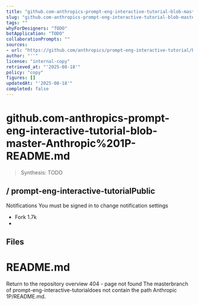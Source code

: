 ```yaml
---
title: "github.com-anthropics-prompt-eng-interactive-tutorial-blob-master-Anthropic%201P-README.md"
slug: "github.com-anthropics-prompt-eng-interactive-tutorial-blob-master-Anthropic%201P-README.md"
tags: ""
whyForDesigners: "TODO"
botApplication: "TODO"
collaborationPrompts: ""
sources:
- url: "https://github.com/anthropics/prompt-eng-interactive-tutorial/blob/master/Anthropic%201P/README.md"
author: "''"
license: "internal-copy"
retrieved_at: "'2025-08-18'"
policy: "copy"
figures: []
updatedAt: "'2025-08-18'"
completed: false
---
```


# github.com-anthropics-prompt-eng-interactive-tutorial-blob-master-Anthropic%201P-README.md

> Synthesis: TODO

/
**prompt-eng-interactive-tutorial**Public
-
Notifications
You must be signed in to change notification settings
- Fork 1.7k
-
## Files
# README.md
Return to the repository overview
404 - page not found
The
masterbranch of
prompt-eng-interactive-tutorialdoes not contain the path
Anthropic 1P/README.md.


